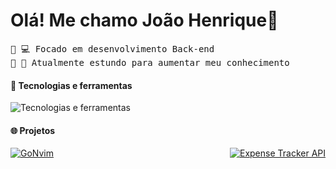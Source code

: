 <h1>Olá! Me chamo João Henrique👋</h1>

<samp>
🔹 💻 Focado em desenvolvimento Back-end
<br>🔹 📖 Atualmente estundo para aumentar meu conhecimento 

</samp>

<br>

#### 🔭 Tecnologias e ferramentas 
<img src="https://skillicons.dev/icons?i=tailwind,react,javascript,nodejs,go,typescript,express,mongodb,postgresql,git" alt="Tecnologias e ferramentas" />
</div>

#### 🌐 Projetos

<div style="display: flex; flex-wrap: wrap; gap: 20px; justify-content: space-between;">
  <a href="https://github.com/jhenriquem/GoNvim">
    <img src="https://github-readme-stats.vercel.app/api/pin/?username=jhenriquem&repo=GoNvim&theme=nord" alt="GoNvim">
  </a>
  <a href="https://github.com/jhenriquem/expense-tracker-api">
    <img src="https://github-readme-stats.vercel.app/api/pin/?username=jhenriquem&repo=expense-tracker-api&theme=nord" alt="Expense Tracker API">
  </a>
  
</div>
